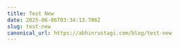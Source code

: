 ```yaml
---
title: Test New
date: 2025-06-06T03:34:13.786Z
slug: test-new
canonical_url: https://abhinrustagi.com/blog/test-new
---
```

